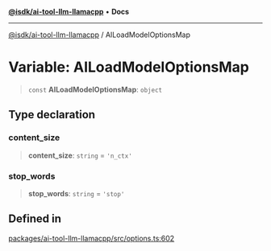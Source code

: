 [**@isdk/ai-tool-llm-llamacpp**](../README.md) • **Docs**

***

[@isdk/ai-tool-llm-llamacpp](../globals.md) / AILoadModelOptionsMap

# Variable: AILoadModelOptionsMap

> `const` **AILoadModelOptionsMap**: `object`

## Type declaration

### content\_size

> **content\_size**: `string` = `'n_ctx'`

### stop\_words

> **stop\_words**: `string` = `'stop'`

## Defined in

[packages/ai-tool-llm-llamacpp/src/options.ts:602](https://github.com/isdk/ai-tool-llm-llamacpp.js/blob/7287783d46f995e107854e485be3e5797b423e85/src/options.ts#L602)
